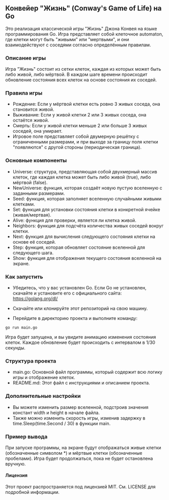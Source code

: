 ## Конвейер "Жизнь" (Conway's Game of Life) на Go
Это реализация классической игры "Жизнь" Джона Конвея на языке программирования Go. Игра представляет собой клеточное automaton, где клетки могут быть "живыми" или "мертвыми", и они взаимодействуют с соседями согласно определённым правилам.

### Описание игры
Игра "Жизнь" состоит из сетки клеток, каждая из которых может быть либо живой, либо мёртвой. В каждом шаге времени происходит обновление состояния всех клеток на основе состояния их соседей.

### Правила игры
- Рождение: Если у мёртвой клетки есть ровно 3 живых соседа, она становится живой.
- Выживание: Если у живой клетки 2 или 3 живых соседа, она остаётся живой.
- Смерть: Если у живой клетки меньше 2 или больше 3 живых соседей, она умирает.
- Игровое поле представляет собой двумерную решётку с ограниченными размерами, и при выходе за границу поля клетки "появляются" с другой стороны (периодическая граница).

### Основные компоненты
- Universe: структура, представляющая собой двухмерный массив клеток, где каждая клетка может быть либо живой (true), либо мёртвой (false).
- NewUniverse: функция, которая создаёт новую пустую вселенную с заданными размерами.
- Seed: функция, которая заполняет вселенную случайными живыми клетками.
- Set: функция для установки состояния клетки в конкретной ячейке (живая/мертвая).
- Alive: функция для проверки, является ли клетка живой.
- Neighbors: функция для подсчёта количества живых соседей вокруг клетки.
- Next: функция для вычисления следующего состояния клетки на основе её соседей.
- Step: функция, которая обновляет состояние вселенной для следующего шага.
- Show: функция для отображения текущего состояния вселенной на экране.

### Как запустить
- Убедитесь, что у вас установлен Go. Если Go не установлен, скачайте и установите его с официального сайта: https://golang.org/dl/

- Скачайте или клонируйте этот репозиторий на свою машину.

- Перейдите в директорию проекта и выполните команду:

`go run main.go`

Игра будет запущена, и вы увидите анимацию изменения состояния клеток. Каждое обновление будет происходить с интервалом в 1/30 секунды.

### Структура проекта
- main.go: Основной файл программы, который содержит всю логику игры и отображение клеток.
- README.md: Этот файл с инструкциями и описанием проекта.

### Дополнительные настройки
- Вы можете изменить размер вселенной, подстроив значения констант width и height в начале файла.
- Также можно изменить скорость игры, изменив задержку в time.Sleep(time.Second / 30) в функции main.

### Пример вывода
При запуске программы, на экране будут отображаться живые клетки (обозначенные символом *) и мёртвые клетки (обозначенные пробелами). Игра будет продолжаться, пока не будет остановлена вручную.

#### Лицензия
Этот проект распространяется под лицензией MIT. См. LICENSE для подробной информации.

